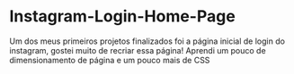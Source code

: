 # Instagram-Login-Home-Page
Um dos meus primeiros projetos finalizados foi a página inicial de login do instagram, gostei muito de recriar essa página! Aprendi um pouco de dimensionamento de página e um pouco mais de CSS
